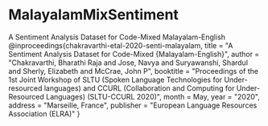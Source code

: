 # MalayalamMixSentiment
A Sentiment Analysis Dataset for Code-Mixed Malayalam-English
 @inproceedings{chakravarthi-etal-2020-senti-malayalam,
    title = "A Sentiment Analysis Dataset for Code-Mixed {Malayalam-English}",
    author = "Chakravarthi, Bharathi Raja  and
      Jose, Navya and
      Suryawanshi, Shardul and
      Sherly, Elizabeth and
      McCrae, John P",
    booktitle = "Proceedings of the 1st Joint Workshop of SLTU (Spoken Language Technologies for Under-resourced languages) and CCURL (Collaboration and Computing for Under-Resourced Languages) (SLTU-CCURL 2020)",
    month = May,
    year = "2020",
    address = "Marseille, France",
    publisher = "European Language Resources Association (ELRA)"
 }
